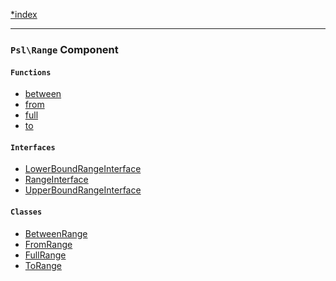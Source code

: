 <!--
    This markdown file was generated using `docs/documenter.php`.

    Any edits to it will likely be lost.
-->

[*index](./../README.md)

---

### `Psl\Range` Component

#### `Functions`

- [between](./../../src/Psl/Range/between.php#L17)
- [from](./../../src/Psl/Range/from.php#L16)
- [full](./../../src/Psl/Range/full.php#L14)
- [to](./../../src/Psl/Range/to.php#L16)

#### `Interfaces`

- [LowerBoundRangeInterface](./../../src/Psl/Range/LowerBoundRangeInterface.php#L18)
- [RangeInterface](./../../src/Psl/Range/RangeInterface.php#L14)
- [UpperBoundRangeInterface](./../../src/Psl/Range/UpperBoundRangeInterface.php#L14)

#### `Classes`

- [BetweenRange](./../../src/Psl/Range/BetweenRange.php#L45)
- [FromRange](./../../src/Psl/Range/FromRange.php#L36)
- [FullRange](./../../src/Psl/Range/FullRange.php#L20)
- [ToRange](./../../src/Psl/Range/ToRange.php#L22)


